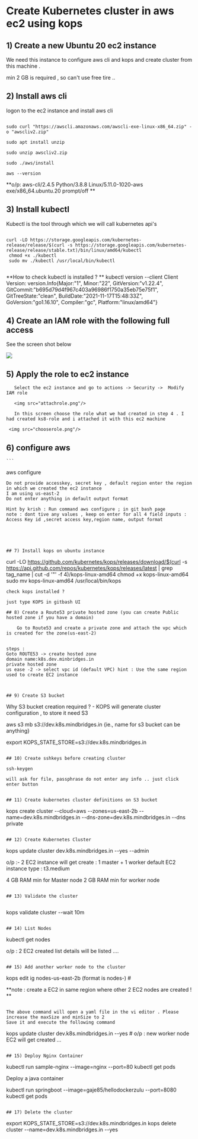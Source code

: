 #  Create Kubernetes cluster in aws ec2 using kops 

## 1) Create  a new Ubuntu 20 ec2 instance 

 We need this instance to configure aws cli and kops and create cluster from this machine .

min 2 GB is required , so can't use free tire .. 


## 2) Install aws cli

logon to the ec2 instance and install aws cli
 
```

sudo curl "https://awscli.amazonaws.com/awscli-exe-linux-x86_64.zip" -o "awscliv2.zip"

sudo apt install unzip

sudo unzip awscliv2.zip

sudo ./aws/install

aws --version

```
**o/p: 
aws-cli/2.4.5 Python/3.8.8 Linux/5.11.0-1020-aws exe/x86_64.ubuntu.20 prompt/off
**

## 3) Install kubectl 
Kubectl is the tool through which we will call kubernetes api's

```

curl -LO https://storage.googleapis.com/kubernetes-release/release/$(curl -s https://storage.googleapis.com/kubernetes-release/release/stable.txt)/bin/linux/amd64/kubectl
 chmod +x ./kubectl
 sudo mv ./kubectl /usr/local/bin/kubectl
 
```
**How to check kubectl is installed ? **
kubectl version --client
Client Version: version.Info{Major:"1", Minor:"22", GitVersion:"v1.22.4", GitCommit:"b695d79d4f967c403a96986f1750a35eb75e75f1", GitTreeState:"clean", BuildDate:"2021-11-17T15:48:33Z", GoVersion:"go1.16.10", Compiler:"gc", Platform:"linux/amd64"}


## 4) Create an IAM role with the following full access  

See the screen shot below 

<img src="roles.png"/>

## 5) Apply the role to ec2 instance 

	   Select the ec2 instance and go to actions -> Security ->  Modify IAM role
	   
	   <img src="attachrole.png"/>
	   
	   In this screen choose the role what we had created in step 4 . I had created ks8-role and i attached it with this ec2 machine 
     
	 <img src="chooserole.png"/>

## 6) configure aws 
  
    ```
  
  aws configure
  
  ```
  Do not provide accesskey, secret key , default region enter the region in which we created the ec2 instance 
  I am using us-east-2 
  Do not enter anything in default output format 
  
  Hint by krish : Run command aws configure ; in git bash page 
  note : dont tive any values , keep on enter for all 4 field inputs : Access Key id ,secret access key,region name, output format 
  
  

  
  
## 7) Install kops on ubuntu instance

```

curl -LO https://github.com/kubernetes/kops/releases/download/$(curl -s https://api.github.com/repos/kubernetes/kops/releases/latest | grep tag_name | cut -d '"' -f 4)/kops-linux-amd64
 chmod +x kops-linux-amd64
 sudo mv kops-linux-amd64 /usr/local/bin/kops

```
check kops installed ? 

just type KOPS in gitbash UI 

## 8) Create a Route53 private hosted zone (you can create Public hosted zone if you have a domain)

    Go to Route53 and create a private zone and attach the vpc which is created for the zone(us-east-2)


steps :
Goto ROUTE53 -> create hosted zone 
domain name:k8s.dev.minbridges.in
private hosted zone
us ease -2 -> select vpc id (default VPC) hint : Use the same region used to create EC2 instance 



## 9) Create S3 bucket 

```
Why S3 bucket creation required ?
	- KOPS will generate cluster configuration , to store it need S3 



aws s3 mb s3://dev.k8s.mindbridges.in  {ie., name for s3 bucket can be anything}

export KOPS_STATE_STORE=s3://dev.k8s.mindbridges.in

```

## 10) Create sshkeys before creating cluster

ssh-keygen

will ask for file, passphrase do not enter any info .. just click enter button 


## 11) Create kubernetes cluster definitions on S3 bucket

```

kops create cluster --cloud=aws --zones=us-east-2b --name=dev.k8s.mindbridges.in --dns-zone=dev.k8s.mindbridges.in --dns private

```

## 12) Create Kubernetes Cluster 

```

kops update cluster dev.k8s.mindbridges.in --yes --admin

o/p :-
2 EC2 instance will get create : 1 master + 1 worker 
default EC2 instance type : t3.medium 

4 GB RAM min for Master node
2 GB RAM min for worker node

```

## 13) Validate the cluster 


```

kops validate cluster --wait 10m

```

## 14) List Nodes 

```

kubectl get nodes

o/p :
2 EC2 created list details will be listed ....

```

## 15) Add another worker node to the cluster 

```

kops edit ig nodes-us-east-2b (format is nodes-<put your availability Zone in which master and worker is deployed>)     # 

**note : create a EC2 in same region where other 2 EC2 nodes are created ! 
**

```

The above command will open a yaml file in the vi editor . Please increase the maxSize and minSize to 2
Save it and execute the following command 

```

kops update cluster dev.k8s.mindbridges.in --yes    # o/p : new worker node EC2 will get created ... 

```

## 15) Deploy Nginx Container 

```

kubectl run sample-nginx --image=nginx --port=80
kubectl get pods

Deploy a java container 

kubectl run springboot --image=gaje85/hellodockerzulu --port=8080
kubectl get pods

```

## 17) Delete the cluster 

```
export KOPS_STATE_STORE=s3://dev.k8s.mindbridges.in
kops delete cluster --name=dev.k8s.mindbridges.in --yes

``` 







